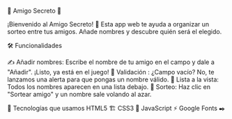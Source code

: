 🎉 Amigo Secreto 🎁


¡Bienvenido al Amigo Secreto! 🌌 Esta app web te ayuda a organizar un sorteo entre tus amigos. Añade nombres y descubre quién será el elegido. 

🛠️ Funcionalidades

✍️ Añadir nombres: Escribe el nombre de tu amigo en el campo y dale a "Añadir". ¡Listo, ya está en el juego!
🚨 Validación : ¿Campo vacío? No, te lanzamos una alerta para que pongas un nombre válido. 
📜 Lista a la vista: Todos los nombres aparecen en una lista debajo.
🎲 Sorteo: Haz clic en "Sortear amigo" y un nombre sale volando al azar.

🚀 Tecnologías que usamos
HTML5 🏗️
CSS3 🎨
JavaScript ⚡
Google Fonts ✒️
